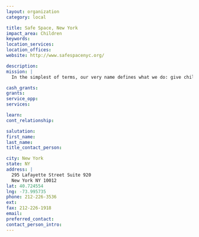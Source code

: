 ```yaml
---
layout: organization
category: local

title: Safe Space, New York
impact_area: Children
keywords: 
location_services: 
location_offices: 
website: http://www.safespacenyc.org/

description: 
mission: |
  In the simplest of terms, our very name defines what we do: give children who have experienced rejection and hardships a safe space in which to heal. 

cash_grants: 
grants: 
service_opp: 
services: 

learn: 
cont_relationship: 

salutation: 
first_name: 
last_name: 
title_contact_person: 

city: New York
state: NY
address: |
  295 Lafayette Street Suite 920  
  New York NY 10012
lat: 40.724554
lng: -73.995735
phone: 212-226-3536
ext: 
fax: 212-226-1918
email: 
preferred_contact: 
contact_person_intro: 
---
```


